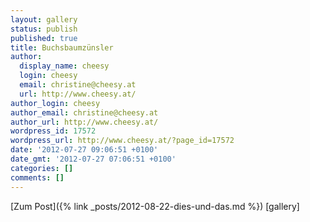 ```yaml
---
layout: gallery
status: publish
published: true
title: Buchsbaumzünsler
author:
  display_name: cheesy
  login: cheesy
  email: christine@cheesy.at
  url: http://www.cheesy.at/
author_login: cheesy
author_email: christine@cheesy.at
author_url: http://www.cheesy.at/
wordpress_id: 17572
wordpress_url: http://www.cheesy.at/?page_id=17572
date: '2012-07-27 09:06:51 +0100'
date_gmt: '2012-07-27 07:06:51 +0100'
categories: []
comments: []
---
```


[Zum Post]({% link _posts/2012-08-22-dies-und-das.md %})
[gallery]

